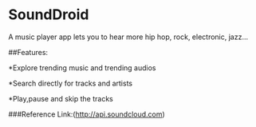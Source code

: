 # SoundDroid
A music player app lets you to hear more hip hop, rock, electronic, jazz...

##Features:

*Explore trending music and trending audios

*Search directly for tracks and artists

*Play,pause and skip the tracks

###Reference Link:(http://api.soundcloud.com)





